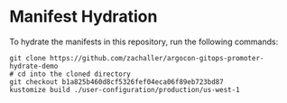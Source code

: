 # Manifest Hydration

To hydrate the manifests in this repository, run the following commands:

```shell
git clone https://github.com/zachaller/argocon-gitops-promoter-hydrate-demo
# cd into the cloned directory
git checkout b1a825b460d8cf5326fef04eca06f89eb723bd87
kustomize build ./user-configuration/production/us-west-1
```
